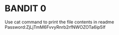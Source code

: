 # BANDIT 0
Use cat command to print the file contents in readme
Password:ZjLjTmM6FvvyRnrb2rfNWOZOTa6ip5If
